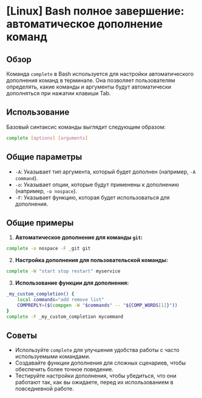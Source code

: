 # [Linux] Bash полное завершение: автоматическое дополнение команд

## Обзор
Команда `complete` в Bash используется для настройки автоматического дополнения команд в терминале. Она позволяет пользователям определять, какие команды и аргументы будут автоматически дополняться при нажатии клавиши Tab.

## Использование
Базовый синтаксис команды выглядит следующим образом:

```bash
complete [options] [arguments]
```

## Общие параметры
- `-A`: Указывает тип аргумента, который будет дополнен (например, `-A command`).
- `-o`: Указывает опции, которые будут применены к дополнению (например, `-o nospace`).
- `-F`: Указывает функцию, которая будет использоваться для дополнения.

## Общие примеры
1. **Автоматическое дополнение для команды `git`:**

```bash
complete -o nospace -F _git git
```

2. **Настройка дополнения для пользовательской команды:**

```bash
complete -W "start stop restart" myservice
```

3. **Использование функции для дополнения:**

```bash
_my_custom_completion() {
    local commands="add remove list"
    COMPREPLY=($(compgen -W "$commands" -- "${COMP_WORDS[1]}"))
}
complete -F _my_custom_completion mycommand
```

## Советы
- Используйте `complete` для улучшения удобства работы с часто используемыми командами.
- Создавайте функции дополнения для сложных сценариев, чтобы обеспечить более точное поведение.
- Тестируйте настройки дополнения, чтобы убедиться, что они работают так, как вы ожидаете, перед их использованием в повседневной работе.